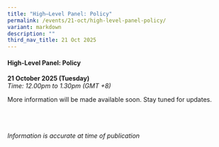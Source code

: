 ```yaml
---
title: "High–Level Panel: Policy"
permalink: /events/21-oct/high-level-panel-policy/
variant: markdown
description: ""
third_nav_title: 21 Oct 2025
---
```

#### **High-Level Panel: Policy**

**21 October 2025 (Tuesday)**  
*Time: 12.00pm to 1.30pm (GMT +8)*

More information will be  made available soon. Stay tuned for updates.

<br><br><br>
*Information is accurate at time of publication*